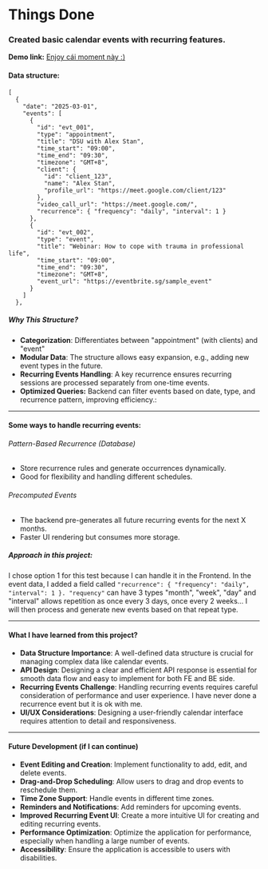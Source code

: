 
# Things Done
### Created basic calendar events with recurring features.
**Demo link:** [Enjoy cái moment này :)](https://hieu-bui-masterbranch-test.vercel.app/ "Enjoy cái moment này :)")

#### Data structure:
    [
      {
        "date": "2025-03-01",
        "events": [
          {
            "id": "evt_001",
            "type": "appointment",
            "title": "DSU with Alex Stan",
            "time_start": "09:00",
            "time_end": "09:30",
            "timezone": "GMT+8",
            "client": {
              "id": "client_123",
              "name": "Alex Stan",
              "profile_url": "https://meet.google.com/client/123"
            },
            "video_call_url": "https://meet.google.com/",
            "recurrence": { "frequency": "daily", "interval": 1 }
          },
          {
            "id": "evt_002",
            "type": "event",
            "title": "Webinar: How to cope with trauma in professional life",
            "time_start": "09:00",
            "time_end": "09:30",
            "timezone": "GMT+8",
            "event_url": "https://eventbrite.sg/sample_event"
          }
        ]
      },
##### Why This Structure?
- **Categorization**: Differentiates between "appointment" (with clients) and "event"
- **Modular Data**: The structure allows easy expansion, e.g., adding new event types in the future.
- **Recurring Events Handling**: A key recurrence ensures recurring sessions are processed separately from one-time events.
- **Optimized Queries:** Backend can filter events based on date, type, and recurrence pattern, improving efficiency.:


------------

#### Some ways to handle recurring events:
###### Pattern-Based Recurrence (Database)

- Store recurrence rules and generate occurrences dynamically.
- Good for flexibility and handling different schedules.

###### Precomputed Events

- The backend pre-generates all future recurring events for the next X months.
- Faster UI rendering but consumes more storage.

##### Approach in this project:
I chose option 1 for this test because I can handle it in the Frontend.
In the event data, I added a field called `"recurrence": { "frequency": "daily", "interval": 1 }. "requency"` can have 3 types "month", "week", "day" and "interval" allows repetition as once every 3 days, once every 2 weeks... I will then process and generate new events based on that repeat type.

------------
####  What I have learned from this project?
- **Data Structure Importance**: A well-defined data structure is crucial for managing complex data like calendar events.
- **API Design**: Designing a clear and efficient API response is essential for smooth data flow and easy to implement for both FE and BE side.
- **Recurring Events Challenge**: Handling recurring events requires careful consideration of performance and user experience. I have never done a recurrence event but it is ok with me.
- **UI/UX Considerations**: Designing a user-friendly calendar interface requires attention to detail and responsiveness.

------------
#### Future Development (if I can continue)
- **Event Editing and Creation**: Implement functionality to add, edit, and delete events.
- **Drag-and-Drop Scheduling**: Allow users to drag and drop events to reschedule them.
- **Time Zone Support**: Handle events in different time zones.
- **Reminders and Notifications**: Add reminders for upcoming events.
- **Improved Recurring Event UI**: Create a more intuitive UI for creating and editing recurring events.
- **Performance Optimization**: Optimize the application for performance, especially when handling a large number of events.
- **Accessibility**: Ensure the application is accessible to users with disabilities.
